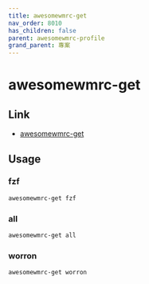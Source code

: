 ```yaml
---
title: awesomewmrc-get
nav_order: 8010
has_children: false
parent: awesomewmrc-profile
grand_parent: 專案
---
```


# awesomewmrc-get


## Link

* [awesomewmrc-get](https://github.com/samwhelp/note-about-awesome-wm/tree/gh-pages/_demo/project/awesomewmrc-profile/awesomewmrc-get)


## Usage

### fzf

``` sh
awesomewmrc-get fzf
```

### all

``` sh
awesomewmrc-get all
```

### worron

``` sh
awesomewmrc-get worron
```
